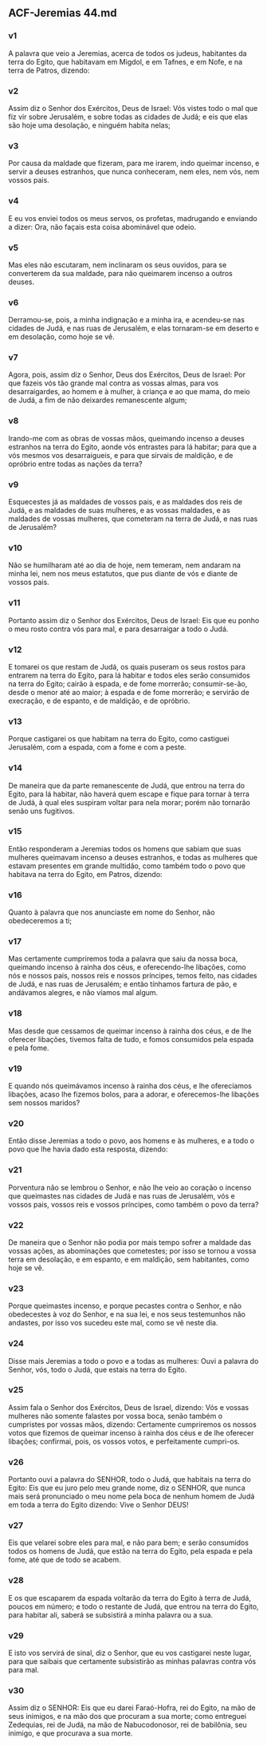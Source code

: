 ## ACF-Jeremias 44.md
### v1
 A palavra que veio a Jeremias, acerca de todos os judeus, habitantes da terra do Egito, que habitavam em Migdol, e em Tafnes, e em Nofe, e na terra de Patros, dizendo:
### v2
 Assim diz o Senhor dos Exércitos, Deus de Israel: Vós vistes todo o mal que fiz vir sobre Jerusalém, e sobre todas as cidades de Judá; e eis que elas são hoje uma desolação, e ninguém habita nelas;
### v3
 Por causa da maldade que fizeram, para me irarem, indo queimar incenso, e servir a deuses estranhos, que nunca conheceram, nem eles, nem vós, nem vossos pais.
### v4
 E eu vos enviei todos os meus servos, os profetas, madrugando e enviando a dizer: Ora, não façais esta coisa abominável que odeio.
### v5
 Mas eles não escutaram, nem inclinaram os seus ouvidos, para se converterem da sua maldade, para não queimarem incenso a outros deuses.
### v6
 Derramou-se, pois, a minha indignação e a minha ira, e acendeu-se nas cidades de Judá, e nas ruas de Jerusalém, e elas tornaram-se em deserto e em desolação, como hoje se vê.
### v7
 Agora, pois, assim diz o Senhor, Deus dos Exércitos, Deus de Israel: Por que fazeis vós tão grande mal contra as vossas almas, para vos desarraigardes, ao homem e à mulher, à criança e ao que mama, do meio de Judá, a fim de não deixardes remanescente algum;
### v8
 Irando-me com as obras de vossas mãos, queimando incenso a deuses estranhos na terra do Egito, aonde vós entrastes para lá habitar; para que a vós mesmos vos desarraigueis, e para que sirvais de maldição, e de opróbrio entre todas as nações da terra?
### v9
 Esquecestes já as maldades de vossos pais, e as maldades dos reis de Judá, e as maldades de suas mulheres, e as vossas maldades, e as maldades de vossas mulheres, que cometeram na terra de Judá, e nas ruas de Jerusalém?
### v10
 Não se humilharam até ao dia de hoje, nem temeram, nem andaram na minha lei, nem nos meus estatutos, que pus diante de vós e diante de vossos pais.
### v11
 Portanto assim diz o Senhor dos Exércitos, Deus de Israel: Eis que eu ponho o meu rosto contra vós para mal, e para desarraigar a todo o Judá.
### v12
 E tomarei os que restam de Judá, os quais puseram os seus rostos para entrarem na terra do Egito, para lá habitar e todos eles serão consumidos na terra do Egito; cairão à espada, e de fome morrerão; consumir-se-ão, desde o menor até ao maior; à espada e de fome morrerão; e servirão de execração, e de espanto, e de maldição, e de opróbrio.
### v13
 Porque castigarei os que habitam na terra do Egito, como castiguei Jerusalém, com a espada, com a fome e com a peste.
### v14
 De maneira que da parte remanescente de Judá, que entrou na terra do Egito, para lá habitar, não haverá quem escape e fique para tornar à terra de Judá, à qual eles suspiram voltar para nela morar; porém não tornarão senão uns fugitivos.
### v15
 Então responderam a Jeremias todos os homens que sabiam que suas mulheres queimavam incenso a deuses estranhos, e todas as mulheres que estavam presentes em grande multidão, como também todo o povo que habitava na terra do Egito, em Patros, dizendo:
### v16
 Quanto à palavra que nos anunciaste em nome do Senhor, não obedeceremos a ti;
### v17
 Mas certamente cumpriremos toda a palavra que saiu da nossa boca, queimando incenso à rainha dos céus, e oferecendo-lhe libações, como nós e nossos pais, nossos reis e nossos príncipes, temos feito, nas cidades de Judá, e nas ruas de Jerusalém; e então tínhamos fartura de pão, e andávamos alegres, e não víamos mal algum.
### v18
 Mas desde que cessamos de queimar incenso à rainha dos céus, e de lhe oferecer libações, tivemos falta de tudo, e fomos consumidos pela espada e pela fome.
### v19
 E quando nós queimávamos incenso à rainha dos céus, e lhe oferecíamos libações, acaso lhe fizemos bolos, para a adorar, e oferecemos-lhe libações sem nossos maridos?
### v20
 Então disse Jeremias a todo o povo, aos homens e às mulheres, e a todo o povo que lhe havia dado esta resposta, dizendo:
### v21
 Porventura não se lembrou o Senhor, e não lhe veio ao coração o incenso que queimastes nas cidades de Judá e nas ruas de Jerusalém, vós e vossos pais, vossos reis e vossos príncipes, como também o povo da terra?
### v22
 De maneira que o Senhor não podia por mais tempo sofrer a maldade das vossas ações, as abominações que cometestes; por isso se tornou a vossa terra em desolação, e em espanto, e em maldição, sem habitantes, como hoje se vê.
### v23
 Porque queimastes incenso, e porque pecastes contra o Senhor, e não obedecestes à voz do Senhor, e na sua lei, e nos seus testemunhos não andastes, por isso vos sucedeu este mal, como se vê neste dia.
### v24
 Disse mais Jeremias a todo o povo e a todas as mulheres: Ouvi a palavra do Senhor, vós, todo o Judá, que estais na terra do Egito.
### v25
 Assim fala o Senhor dos Exércitos, Deus de Israel, dizendo: Vós e vossas mulheres não somente falastes por vossa boca, senão também o cumpristes por vossas mãos, dizendo: Certamente cumpriremos os nossos votos que fizemos de queimar incenso à rainha dos céus e de lhe oferecer libações; confirmai, pois, os vossos votos, e perfeitamente cumpri-os.
### v26
 Portanto ouvi a palavra do SENHOR, todo o Judá, que habitais na terra do Egito: Eis que eu juro pelo meu grande nome, diz o SENHOR, que nunca mais será pronunciado o meu nome pela boca de nenhum homem de Judá em toda a terra do Egito dizendo: Vive o Senhor DEUS!
### v27
 Eis que velarei sobre eles para mal, e não para bem; e serão consumidos todos os homens de Judá, que estão na terra do Egito, pela espada e pela fome, até que de todo se acabem.
### v28
 E os que escaparem da espada voltarão da terra do Egito à terra de Judá, poucos em número; e todo o restante de Judá, que entrou na terra do Egito, para habitar ali, saberá se subsistirá a minha palavra ou a sua.
### v29
 E isto vos servirá de sinal, diz o Senhor, que eu vos castigarei neste lugar, para que saibais que certamente subsistirão as minhas palavras contra vós para mal.
### v30
 Assim diz o SENHOR: Eis que eu darei Faraó-Hofra, rei do Egito, na mão de seus inimigos, e na mão dos que procuram a sua morte; como entreguei Zedequias, rei de Judá, na mão de Nabucodonosor, rei de babilônia, seu inimigo, e que procurava a sua morte.
